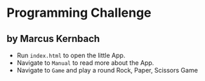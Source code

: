 # Programming Challenge
## by Marcus Kernbach

- Run `index.html` to open the little App.
- Navigate to `Manual` to read more about the App.
- Navigate to `Game` and play a round Rock, Paper, Scissors Game
